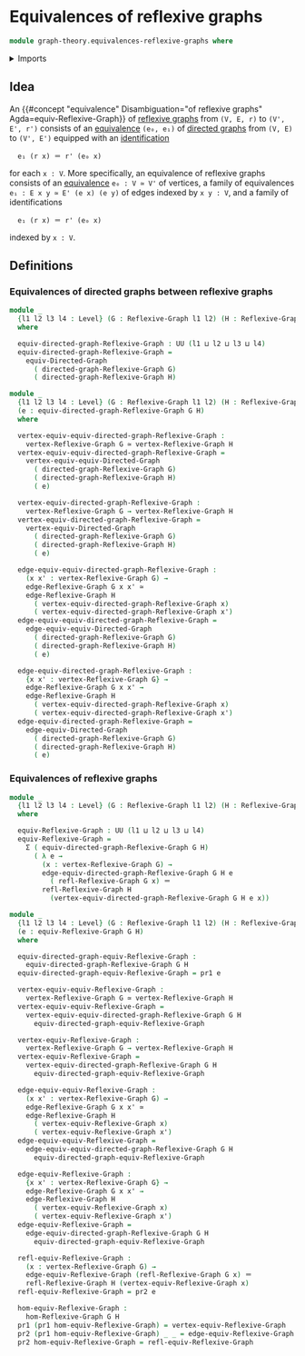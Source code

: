 # Equivalences of reflexive graphs

```agda
module graph-theory.equivalences-reflexive-graphs where
```

<details><summary>Imports</summary>

```agda
open import foundation.dependent-pair-types
open import foundation.equivalences
open import foundation.identity-types
open import foundation.universe-levels

open import graph-theory.equivalences-directed-graphs
open import graph-theory.morphisms-reflexive-graphs
open import graph-theory.reflexive-graphs
```

</details>

## Idea

An
{{#concept "equivalence" Disambiguation="of reflexive graphs" Agda=equiv-Reflexive-Graph}}
of [reflexive graphs](graph-theory.reflexive-graphs.md) from `(V, E, r)` to
`(V', E', r')` consists of an
[equivalence](graph-theory.equivalences-directed-graphs.md) `(e₀, e₁)` of
[directed graphs](graph-theory.directed-graphs.md) from `(V, E)` to `(V', E')`
equipped with an [identification](foundation-core.identity-types.md)

```text
  e₁ (r x) ＝ r' (e₀ x)
```

for each `x : V`. More specifically, an equivalence of reflexive graphs consists
of an [equivalence](foundation-core.equivalences.md) `e₀ : V ≃ V'` of vertices,
a family of equivalences `e₁ : E x y ≃ E' (e x) (e y)` of edges indexed by
`x y : V`, and a family of identifications

```text
  e₁ (r x) ＝ r' (e₀ x)
```

indexed by `x : V`.

## Definitions

### Equivalences of directed graphs between reflexive graphs

```agda
module _
  {l1 l2 l3 l4 : Level} (G : Reflexive-Graph l1 l2) (H : Reflexive-Graph l3 l4)
  where

  equiv-directed-graph-Reflexive-Graph : UU (l1 ⊔ l2 ⊔ l3 ⊔ l4)
  equiv-directed-graph-Reflexive-Graph =
    equiv-Directed-Graph
      ( directed-graph-Reflexive-Graph G)
      ( directed-graph-Reflexive-Graph H)

module _
  {l1 l2 l3 l4 : Level} (G : Reflexive-Graph l1 l2) (H : Reflexive-Graph l3 l4)
  (e : equiv-directed-graph-Reflexive-Graph G H)
  where

  vertex-equiv-equiv-directed-graph-Reflexive-Graph :
    vertex-Reflexive-Graph G ≃ vertex-Reflexive-Graph H
  vertex-equiv-equiv-directed-graph-Reflexive-Graph =
    vertex-equiv-equiv-Directed-Graph
      ( directed-graph-Reflexive-Graph G)
      ( directed-graph-Reflexive-Graph H)
      ( e)

  vertex-equiv-directed-graph-Reflexive-Graph :
    vertex-Reflexive-Graph G → vertex-Reflexive-Graph H
  vertex-equiv-directed-graph-Reflexive-Graph =
    vertex-equiv-Directed-Graph
      ( directed-graph-Reflexive-Graph G)
      ( directed-graph-Reflexive-Graph H)
      ( e)

  edge-equiv-equiv-directed-graph-Reflexive-Graph :
    (x x' : vertex-Reflexive-Graph G) →
    edge-Reflexive-Graph G x x' ≃
    edge-Reflexive-Graph H
      ( vertex-equiv-directed-graph-Reflexive-Graph x)
      ( vertex-equiv-directed-graph-Reflexive-Graph x')
  edge-equiv-equiv-directed-graph-Reflexive-Graph =
    edge-equiv-equiv-Directed-Graph
      ( directed-graph-Reflexive-Graph G)
      ( directed-graph-Reflexive-Graph H)
      ( e)

  edge-equiv-directed-graph-Reflexive-Graph :
    {x x' : vertex-Reflexive-Graph G} →
    edge-Reflexive-Graph G x x' →
    edge-Reflexive-Graph H
      ( vertex-equiv-directed-graph-Reflexive-Graph x)
      ( vertex-equiv-directed-graph-Reflexive-Graph x')
  edge-equiv-directed-graph-Reflexive-Graph =
    edge-equiv-Directed-Graph
      ( directed-graph-Reflexive-Graph G)
      ( directed-graph-Reflexive-Graph H)
      ( e)
```

### Equivalences of reflexive graphs

```agda
module _
  {l1 l2 l3 l4 : Level} (G : Reflexive-Graph l1 l2) (H : Reflexive-Graph l3 l4)
  where

  equiv-Reflexive-Graph : UU (l1 ⊔ l2 ⊔ l3 ⊔ l4)
  equiv-Reflexive-Graph =
    Σ ( equiv-directed-graph-Reflexive-Graph G H)
      ( λ e →
        (x : vertex-Reflexive-Graph G) →
        edge-equiv-directed-graph-Reflexive-Graph G H e
          ( refl-Reflexive-Graph G x) ＝
        refl-Reflexive-Graph H
          (vertex-equiv-directed-graph-Reflexive-Graph G H e x))

module _
  {l1 l2 l3 l4 : Level} (G : Reflexive-Graph l1 l2) (H : Reflexive-Graph l3 l4)
  (e : equiv-Reflexive-Graph G H)
  where

  equiv-directed-graph-equiv-Reflexive-Graph :
    equiv-directed-graph-Reflexive-Graph G H
  equiv-directed-graph-equiv-Reflexive-Graph = pr1 e

  vertex-equiv-equiv-Reflexive-Graph :
    vertex-Reflexive-Graph G ≃ vertex-Reflexive-Graph H
  vertex-equiv-equiv-Reflexive-Graph =
    vertex-equiv-equiv-directed-graph-Reflexive-Graph G H
      equiv-directed-graph-equiv-Reflexive-Graph

  vertex-equiv-Reflexive-Graph :
    vertex-Reflexive-Graph G → vertex-Reflexive-Graph H
  vertex-equiv-Reflexive-Graph =
    vertex-equiv-directed-graph-Reflexive-Graph G H
      equiv-directed-graph-equiv-Reflexive-Graph

  edge-equiv-equiv-Reflexive-Graph :
    (x x' : vertex-Reflexive-Graph G) →
    edge-Reflexive-Graph G x x' ≃
    edge-Reflexive-Graph H
      ( vertex-equiv-Reflexive-Graph x)
      ( vertex-equiv-Reflexive-Graph x')
  edge-equiv-equiv-Reflexive-Graph =
    edge-equiv-equiv-directed-graph-Reflexive-Graph G H
      equiv-directed-graph-equiv-Reflexive-Graph

  edge-equiv-Reflexive-Graph :
    {x x' : vertex-Reflexive-Graph G} →
    edge-Reflexive-Graph G x x' →
    edge-Reflexive-Graph H
      ( vertex-equiv-Reflexive-Graph x)
      ( vertex-equiv-Reflexive-Graph x')
  edge-equiv-Reflexive-Graph =
    edge-equiv-directed-graph-Reflexive-Graph G H
      equiv-directed-graph-equiv-Reflexive-Graph

  refl-equiv-Reflexive-Graph :
    (x : vertex-Reflexive-Graph G) →
    edge-equiv-Reflexive-Graph (refl-Reflexive-Graph G x) ＝
    refl-Reflexive-Graph H (vertex-equiv-Reflexive-Graph x)
  refl-equiv-Reflexive-Graph = pr2 e

  hom-equiv-Reflexive-Graph :
    hom-Reflexive-Graph G H
  pr1 (pr1 hom-equiv-Reflexive-Graph) = vertex-equiv-Reflexive-Graph
  pr2 (pr1 hom-equiv-Reflexive-Graph) _ _ = edge-equiv-Reflexive-Graph
  pr2 hom-equiv-Reflexive-Graph = refl-equiv-Reflexive-Graph
```
